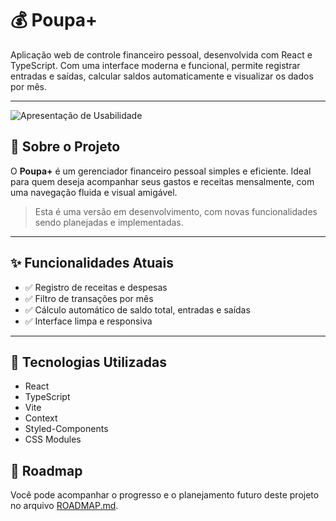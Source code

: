# 💰 Poupa+

Aplicação web de controle financeiro pessoal, desenvolvida com React e TypeScript. Com uma interface moderna e funcional, permite registrar entradas e saídas, calcular saldos automaticamente e visualizar os dados por mês.

---
![Apresentação de Usabilidade]([https://giphy.com/gifs/sxjTs2UlfRW6DBmoby](https://media2.giphy.com/media/v1.Y2lkPTc5MGI3NjExYmp4cTY3ZWlyMjYyOXVmYTJmODQ0NmNzdmN1a3kxdHliemx6aTZlYiZlcD12MV9pbnRlcm5hbF9naWZfYnlfaWQmY3Q9Zw/sxjTs2UlfRW6DBmoby/giphy.gif))


## 🚀 Sobre o Projeto

O **Poupa+** é um gerenciador financeiro pessoal simples e eficiente. Ideal para quem deseja acompanhar seus gastos e receitas mensalmente, com uma navegação fluida e visual amigável.

> Esta é uma versão em desenvolvimento, com novas funcionalidades sendo planejadas e implementadas.

---

## ✨ Funcionalidades Atuais

- ✅ Registro de receitas e despesas  
- ✅ Filtro de transações por mês  
- ✅ Cálculo automático de saldo total, entradas e saídas  
- ✅ Interface limpa e responsiva  

---

## 🔧 Tecnologias Utilizadas

- React  
- TypeScript  
- Vite
- Context
- Styled-Components
- CSS Modules  


## 📌 Roadmap

Você pode acompanhar o progresso e o planejamento futuro deste projeto no arquivo [ROADMAP.md](./ROADMAP.md).

